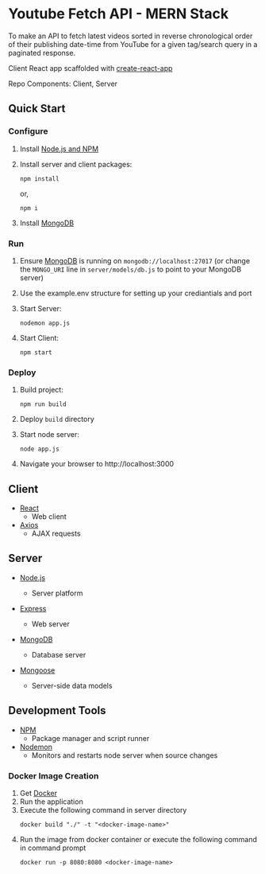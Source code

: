 # Youtube Fetch API - MERN Stack <!-- omit in toc -->

To make an API to fetch latest videos sorted in reverse chronological order of their publishing date-time from
YouTube for a given tag/search query in a paginated response.

Client React app scaffolded with [create-react-app](https://github.com/facebook/create-react-app)

Repo Components: Client, Server


## Quick Start

### Configure

1. Install [Node.js and NPM](https://nodejs.org/en/)

2. Install server and client packages:

    ```
    npm install
    ```
    or,
    ```
    npm i
    ```
    
3. Install [MongoDB](https://www.mongodb.com/download-center/community)

### Run

1. Ensure [MongoDB](https://www.mongodb.com/) is running on `mongodb://localhost:27017` (or change the `MONGO_URI` line in `server/models/db.js` to point to your MongoDB server)

2. Use the example.env structure for setting up your crediantials and port

3. Start Server:

    ```
    nodemon app.js
    ```
4. Start Client:

    ```
    npm start
    ```


### Deploy

1. Build project:
    ```
    npm run build
    ```

2. Deploy `build` directory

3. Start node server:
    ```
    node app.js
    ```

4. Navigate your browser to http://localhost:3000

## Client

* [React](https://reactjs.org/)
    * Web client
* [Axios](https://github.com/axios/axios)
    * AJAX requests

## Server

* [Node.js](https://nodejs.org/en/)
    * Server platform
* [Express](https://expressjs.com/)
    * Web server

* [MongoDB](https://www.mongodb.com/)
    * Database server
* [Mongoose](https://mongoosejs.com/)
    * Server-side data models

## Development Tools

* [NPM](https://nodejs.org/en/)
    * Package manager and script runner
* [Nodemon](https://github.com/remy/nodemon)
    * Monitors and restarts node server when source changes
    

### Docker Image Creation

1. Get [Docker](https://docs.docker.com/desktop/install/windows-install/)
2. Run the application
3. Execute the following command in server directory
    ```
    docker build "./" -t "<docker-image-name>"
    ```
4. Run the image from docker container or execute the following command in command prompt
   ```
   docker run -p 8080:8080 <docker-image-name>
   ```
